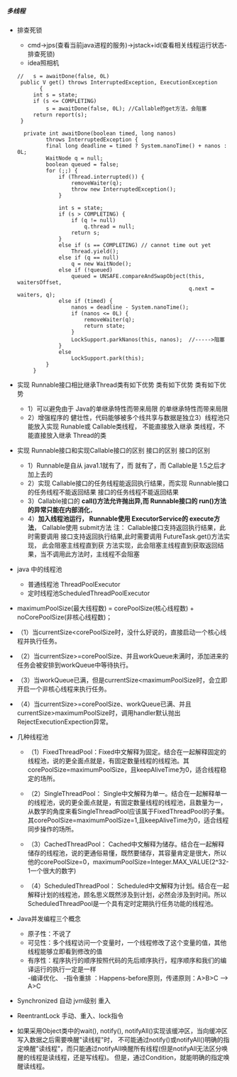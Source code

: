 ##### 多线程
- 排查死锁
   - cmd->jps(查看当前java进程的服务)->jstack+id(查看相关线程运行状态-排查死锁)
   - idea照相机
   
   ```
   //   s = awaitDone(false, 0L)
    public V get() throws InterruptedException, ExecutionException
          {
        int s = state;
        if (s <= COMPLETING)
            s = awaitDone(false, 0L); //Callable的get方法，会阻塞
        return report(s);
    }

     private int awaitDone(boolean timed, long nanos)
            throws InterruptedException {
            final long deadline = timed ? System.nanoTime() + nanos : 0L;
            WaitNode q = null;
            boolean queued = false;
            for (;;) {
                if (Thread.interrupted()) {
                    removeWaiter(q);
                    throw new InterruptedException();
                }
    
                int s = state;
                if (s > COMPLETING) {
                    if (q != null)
                        q.thread = null;
                    return s;
                }
                else if (s == COMPLETING) // cannot time out yet
                    Thread.yield();
                else if (q == null)
                    q = new WaitNode();
                else if (!queued)
                    queued = UNSAFE.compareAndSwapObject(this, waitersOffset,
                                                         q.next = waiters, q);
                else if (timed) {
                    nanos = deadline - System.nanoTime();
                    if (nanos <= 0L) {
                        removeWaiter(q);
                        return state;
                    }
                    LockSupport.parkNanos(this, nanos);  //----->阻塞
                }
                else
                    LockSupport.park(this);
            }
        }
    ```

- 实现 Runnable接口相比继承Thread类有如下优势 类有如下优势 类有如下优势
   - 1）可以避免由于 Java的单继承特性而带来局限 的单继承特性而带来局限 
   - 2）增强程序的 健壮性，代码能够被多个线共享与数据是独立3）线程池只能放入实现 Runable或 Callable类线程，
   不能直接放入继承 类线程，不能直接放入继承 Thread的类
- 实现 Runnable接口和实现Callable接口的区别 接口的区别 接口的区别
   - 1）Runnable是自从 java1.1就有了，而 就有了，而 Callable是 1.5之后才加上去的 
   - 2）实现 Callable接口的任务线程能返回执行结果，而实现 Runnable接口的任务线程不能返回结果 接口的任务线程不能返回结果 
   - 3）Callable接口的 **call()方法允许抛出异,而 Runnable接口的 run()方法的异常只能在内部消化**，
   -  4）**加入线程池运行， Runnable使用 ExecutorService的 execute方法**，
   Callable使用 submit方法 注： Callable接口支持返回执行结果，此时需要调用 接口支持返回执行结果,此时需要调用 FutureTask.get()方法实现，
   此会阻塞主线程直到获 方法实现，此会阻塞主线程直到获取返回结果，当不调用此方法时，主线程不会阻塞
- java 中的线程池
   - 普通线程池 ThreadPoolExecutor
   - 定时线程池ScheduledThreadPoolExecutor
   

-  maximumPoolSize(最大线程数) = corePoolSize(核心线程数) + noCorePoolSize(非核心线程数)；
 
  - （1）当currentSize<corePoolSize时，没什么好说的，直接启动一个核心线程并执行任务。
 
  - （2）当currentSize>=corePoolSize、并且workQueue未满时，添加进来的任务会被安排到workQueue中等待执行。
 
  - （3）当workQueue已满，但是currentSize<maximumPoolSize时，会立即开启一个非核心线程来执行任务。
 
  - （4）当currentSize>=corePoolSize、workQueue已满、并且currentSize>maximumPoolSize时，调用handler默认抛出RejectExecutionExpection异常。
- 几种线程池
  - （1）FixedThreadPool：Fixed中文解释为固定。结合在一起解释固定的线程池，说的更全面点就是，有固定数量线程的线程池。其corePoolSize=maximumPoolSize，且keepAliveTime为0，适合线程稳定的场所。
 
  - （2）SingleThreadPool： Single中文解释为单一。结合在一起解释单一的线程池，说的更全面点就是，有固定数量线程的线程池，且数量为一，从数学的角度来看SingleThreadPool应该属于FixedThreadPool的子集。其corePoolSize=maximumPoolSize=1,且keepAliveTime为0，适合线程同步操作的场所。
 
  - （3）CachedThreadPool： Cached中文解释为储存。结合在一起解释储存的线程池，说的更通俗易懂，既然要储存，其容量肯定是很大，所以他的corePoolSize=0，maximumPoolSize=Integer.MAX_VALUE(2^32-1一个很大的数字)
 
  - （4）ScheduledThreadPool： Scheduled中文解释为计划。结合在一起解释计划的线程池，顾名思义既然涉及到计划，必然会涉及到时间。所以ScheduledThreadPool是一个具有定时定期执行任务功能的线程池。
   
- Java并发编程三个概念
   - 原子性：不说了
   - 可见性：多个线程访问一个变量时，一个线程修改了这个变量的值，其他线程能够立即看到修改的值
   - 有序性：程序执行的顺序按照代码的先后顺序执行，程序顺序和我们的编译运行的执行一定是一样  
      -编译优化、
      -指令重排 ：Happens-before原则，传递原则：A>B>C  -->  A>C
      
- Synchronized 自动 jvm级别 重入
- ReentrantLock 手动、重入、lock指令

- 如果采用Object类中的wait(), notify(), notifyAll()实现该缓冲区，当向缓冲区写入数据之后需要唤醒"读线程"时，
不可能通过notify()或notifyAll()明确的指定唤醒"读线程"，而只能通过notifyAll唤醒所有线程(但是notifyAll无法区分唤醒的线程是读线程，还是写线程)。
  但是，通过Condition，就能明确的指定唤醒读线程。

